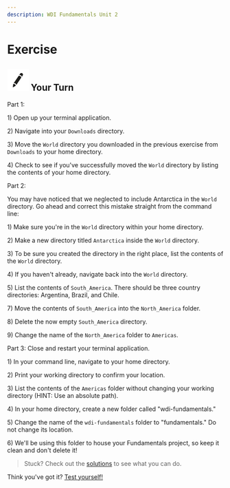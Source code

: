 ```yaml
---
description: WDI Fundamentals Unit 2
---
```


# Exercise

## ![Your Turn](../../.gitbook/assets/exercise%20%281%29.png) Your Turn

Part 1:

1\) Open up your terminal application.

2\) Navigate into your `Downloads` directory.

3\) Move the `World` directory you downloaded in the previous exercise from `Downloads` to your home directory.

4\) Check to see if you've successfully moved the `World` directory by listing the contents of your home directory.

Part 2:

You may have noticed that we neglected to include Antarctica in the `World` directory. Go ahead and correct this mistake straight from the command line:

1\) Make sure you're in the `World` directory within your home directory.

2\) Make a new directory titled `Antarctica` inside the `World` directory.

3\) To be sure you created the directory in the right place, list the contents of the `World` directory.

4\) If you haven't already, navigate back into the `World` directory.

5\) List the contents of `South_America`. There should be three country directories: Argentina, Brazil, and Chile.

7\) Move the contents of `South_America` into the `North_America` folder.

8\) Delete the now empty `South_America` directory.

9\) Change the name of the `North_America` folder to `Americas`.

Part 3: Close and restart your terminal application.

1\) In your command line, navigate to your home directory.

2\) Print your working directory to confirm your location.

3\) List the contents of the `Americas` folder without changing your working directory \(HINT: Use an absolute path\).

4\) In your home directory, create a new folder called "wdi-fundamentals."

5\) Change the name of the `wdi-fundamentals` folder to "fundamentals." Do not change its location.

6\) We'll be using this folder to house your Fundamentals project, so keep it clean and don't delete it!

> Stuck? Check out the [solutions](../../exercise-solutions.md#controlling-files-with-command-line) to see what you can do.

Think you've got it? [Test yourself!](../developer-tools-quiz-a.md)

